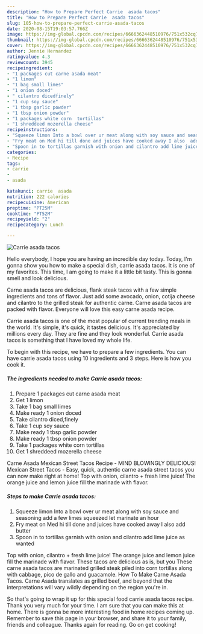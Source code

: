 ```yaml
---
description: "How to Prepare Perfect Carrie  asada tacos"
title: "How to Prepare Perfect Carrie  asada tacos"
slug: 105-how-to-prepare-perfect-carrie-asada-tacos
date: 2020-08-15T19:03:57.766Z
image: https://img-global.cpcdn.com/recipes/6666362448510976/751x532cq70/carrie-asada-tacos-recipe-main-photo.jpg
thumbnail: https://img-global.cpcdn.com/recipes/6666362448510976/751x532cq70/carrie-asada-tacos-recipe-main-photo.jpg
cover: https://img-global.cpcdn.com/recipes/6666362448510976/751x532cq70/carrie-asada-tacos-recipe-main-photo.jpg
author: Jennie Hernandez
ratingvalue: 4.3
reviewcount: 3945
recipeingredient:
- "1 packages cut carne asada meat"
- "1 limon"
- "1 bag small limes"
- "1 onion doced"
- " cilantro dicedfinely"
- "1 cup soy sauce"
- "1 tbsp garlic powder"
- "1 tbsp onion powder"
- "1 packages white corn  tortillas"
- "1 shreddeed mozerella cheese"
recipeinstructions:
- "Squeeze limon Into a bowl over ur meat along with soy sauce and seasoning add a few limes squeezed let marinate an hour"
- "Fry meat on Med hi till done and juices have cooked away I also  add butter"
- "Spoon in to tortillas garnish with onion and cilantro add lime juice as wanted"
categories:
- Recipe
tags:
- carrie
- 
- asada

katakunci: carrie  asada 
nutrition: 222 calories
recipecuisine: American
preptime: "PT25M"
cooktime: "PT52M"
recipeyield: "2"
recipecategory: Lunch

---
```



![Carrie  asada tacos](https://img-global.cpcdn.com/recipes/6666362448510976/751x532cq70/carrie-asada-tacos-recipe-main-photo.jpg)

Hello everybody, I hope you are having an incredible day today. Today, I'm gonna show you how to make a special dish, carrie  asada tacos. It is one of my favorites. This time, I am going to make it a little bit tasty. This is gonna smell and look delicious.

Carne asada tacos are delicious, flank steak tacos with a few simple ingredients and tons of flavor. Just add some avocado, onion, cotija cheese and cilantro to the grilled steak for authentic carne. Carne asada tacos are packed with flavor. Everyone will love this easy carne asada recipe.

Carrie  asada tacos is one of the most popular of current trending meals in the world. It's simple, it's quick, it tastes delicious. It's appreciated by millions every day. They are fine and they look wonderful. Carrie  asada tacos is something that I have loved my whole life.


To begin with this recipe, we have to prepare a few ingredients. You can have carrie  asada tacos using 10 ingredients and 3 steps. Here is how you cook it.

<!--inarticleads1-->

##### The ingredients needed to make Carrie  asada tacos:

1. Prepare 1 packages cut carne asada meat
1. Get 1 limon
1. Take 1 bag small limes
1. Make ready 1 onion doced
1. Take  cilantro diced,finely
1. Take 1 cup soy sauce
1. Make ready 1 tbsp garlic powder
1. Make ready 1 tbsp onion powder
1. Take 1 packages white corn  tortillas
1. Get 1 shreddeed mozerella cheese


Carne Asada Mexican Street Tacos Recipe - MIND BLOWINGLY DELICIOUS! Mexican Street Tacos - Easy, quick, authentic carne asada street tacos you can now make right at home! Top with onion, cilantro + fresh lime juice! The orange juice and lemon juice fill the marinade with flavor. 

<!--inarticleads2-->

##### Steps to make Carrie  asada tacos:

1. Squeeze limon Into a bowl over ur meat along with soy sauce and seasoning add a few limes squeezed let marinate an hour
1. Fry meat on Med hi till done and juices have cooked away I also  add butter
1. Spoon in to tortillas garnish with onion and cilantro add lime juice as wanted


Top with onion, cilantro + fresh lime juice! The orange juice and lemon juice fill the marinade with flavor. These tacos are delicious as is, but you These carne asada tacos are marinated grilled steak piled into corn tortillas along with cabbage, pico de gallo and guacamole. How To Make Carne Asada Tacos. Carne Asada translates as grilled beef, and beyond that the interpretations will vary wildly depending on the region you&#39;re in. 

So that's going to wrap it up for this special food carrie  asada tacos recipe. Thank you very much for your time. I am sure that you can make this at home. There is gonna be more interesting food in home recipes coming up. Remember to save this page in your browser, and share it to your family, friends and colleague. Thanks again for reading. Go on get cooking!
